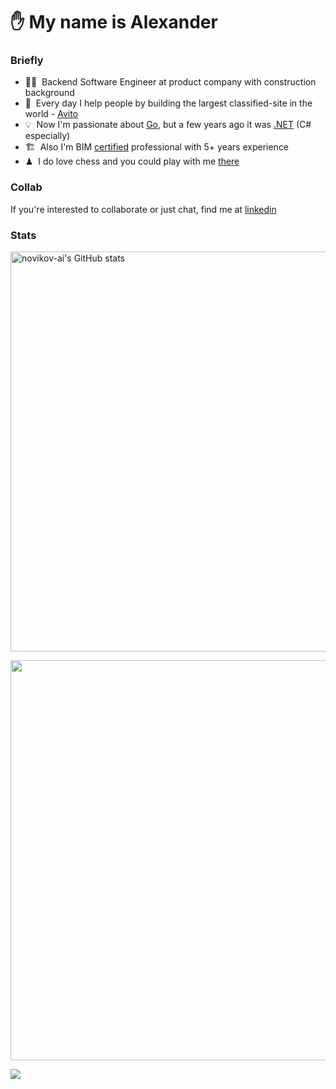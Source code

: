 ✋ My name is Alexander
===

### Briefly

* 👨‍💻  Backend Software Engineer at product company with construction background
* 🚀  Every day I help people by building the largest classified-site in the world - [Avito](http://avito.ru)
* 💡  Now I'm passionate about [Go](https://go.dev/), but a few years ago it was [.NET](https://dotnet.microsoft.com/en-us/) (C# especially)
* 🏗  Also I'm BIM [certified](https://www.credly.com/badges/e66b0679-4d81-4b9d-bbf8-915b99bc06b1/public_url) professional with 5+ years experience
* ♟  I do love chess and you could play with me [there](https://lichess.org/@/ainovikov)

### Collab
If you're interested to collaborate or just chat, find me at [linkedin](https://www.linkedin.com/in/novikov-ai)

### Stats

<a href="http://www.github.com/novikov-ai"><img src="https://github-readme-stats-novikov-ai.vercel.app/api?username=novikov-ai&show_icons=true&hide=&count_private=true&title_color=B0413E&text_color=ED9B40&icon_color=B0413E&bg_color=000000&hide_border=true&show_icons=true" alt="novikov-ai's GitHub stats" width="640"/></a>

<a href="http://www.github.com/novikov-ai"><img src="https://github-readme-streak-stats.herokuapp.com/?user=novikov-ai&stroke=ED9B40&background=000000&ring=B0413E&fire=B0413E&currStreakNum=ED9B40&currStreakLabel=B0413E&sideNums=ED9B40&sideLabels=ED9B40&dates=ED9B40&hide_border=true" width="640"/></a>

<a href="https://www.github.com/novikov-ai" target="_blank" rel="noreferrer"><img
src="https://img.shields.io/github/followers/novikov-ai?logo=github&style=for-the-badge&color=B0413E&labelColor=000000" /></a>
